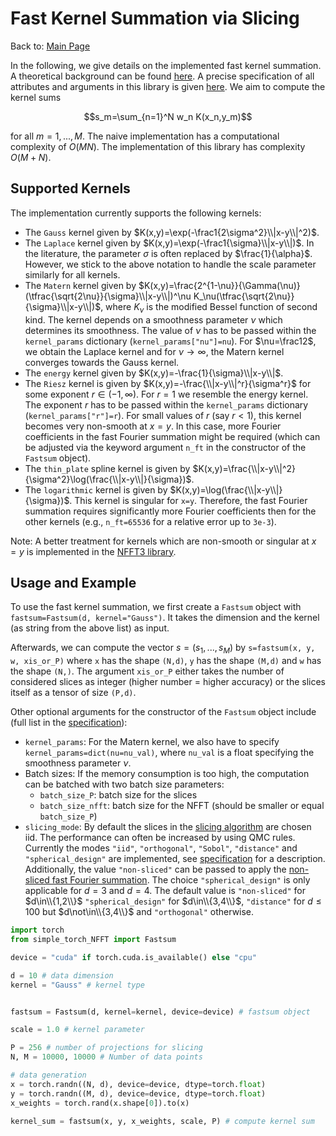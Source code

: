# Fast Kernel Summation via Slicing

Back to: [Main Page](../../readme.md)

In the following, we give details on the implemented fast kernel summation. A theoretical background can be found [here](background.md). A precise specification of all attributes and arguments in this library is given [here](specification.md).
We aim to compute the kernel sums

$$s_m=\sum_{n=1}^N w_n K(x_n,y_m)$$

for all $m=1,...,M$. The naive implementation has a computational complexity of $O(MN)$. The implementation of this library has complexity $O(M+N)$.

## Supported Kernels

The implementation currently supports the following kernels:

- The `Gauss` kernel given by $K(x,y)=\exp(-\frac1{2\sigma^2}\\|x-y\\|^2)$.
- The `Laplace` kernel given by $K(x,y)=\exp(-\frac1{\sigma}\\|x-y\\|)$. In the literature, the parameter $\sigma$ is often replaced by $\frac{1}{\alpha}$. However, we stick to the above notation to handle the scale parameter similarly for all kernels.
- The `Matern` kernel given by $K(x,y)=\frac{2^{1-\nu}}{\Gamma(\nu)}(\tfrac{\sqrt{2\nu}}{\sigma}\\|x-y\\|)^\nu K_\nu(\tfrac{\sqrt{2\nu}}{\sigma}\\|x-y\\|)$, where $K_\nu$ is the modified Bessel function of second kind. The kernel depends on a smoothness parameter $\nu$ which determines its smoothness. The value of $\nu$ has to be passed within the `kernel_params` dictionary (`kernel_params["nu"]=nu`). For $\nu=\frac12$, we obtain the Laplace kernel and for $\nu\to\infty$, the Matern kernel converges towards the Gauss kernel.
- The `energy` kernel given by $K(x,y)=-\frac{1}{\sigma}\\|x-y\\|$.
- The `Riesz` kernel is given by $K(x,y)=-\frac{\\|x-y\\|^r}{\sigma^r}$ for some exponent $r\in(-1,\infty)$. For $r=1$ we resemble the energy kernel. The exponent $r$ has to be passed within the `kernel_params` dictionary (`kernel_params["r"]=r`). For small values of $r$ (say $r<1$), this kernel becomes very non-smooth at $x=y$. In this case, more Fourier coefficients in the fast Fourier summation might be required (which can be adjusted via the keyword argument `n_ft` in the constructor of the `Fastsum` object).
- The `thin_plate` spline kernel is given by $K(x,y)=\frac{\\|x-y\\|^2}{\sigma^2}\log(\frac{\\|x-y\\|}{\sigma})$.
- The `logarithmic` kernel is given by $K(x,y)=\log(\frac{\\|x-y\\|}{\sigma})$. This kernel is singular for `x=y`. Therefore, the fast Fourier summation requires significantly more Fourier coefficients then for the other kernels (e.g., `n_ft=65536` for a relative error up to `3e-3`). 

Note: A better treatment for kernels which are non-smooth or singular at $x=y$ is implemented in the [NFFT3 library](https://www-user.tu-chemnitz.de/~potts/nfft/).


## Usage and Example

To use the fast kernel summation, we first create a `Fastsum` object with `fastsum=Fastsum(d, kernel="Gauss")`. It takes the dimension and the kernel (as string from the above list) as input. 

Afterwards, we can compute the vector $s=(s_1,...,s_M)$ by `s=fastsum(x, y, w, xis_or_P)` where `x` has the shape `(N,d)`, `y` has the shape `(M,d)` and `w` has the shape `(N,)`. The argument `xis_or_P` either takes the number of considered slices as integer (higher number = higher accuracy) or the slices itself as a tensor of size `(P,d)`.

Other optional arguments for the constructor of the `Fastsum` object include (full list in the [specification](specification.md)):

- `kernel_params`: For the Matern kernel, we also have to specify `kernel_params=dict(nu=nu_val)`, where `nu_val` is a float specifying the smoothness parameter $\nu$.
- Batch sizes: If the memory consumption is too high, the computation can be batched with two batch size parameters:
	- `batch_size_P`: batch size for the slices
	- `batch_size_nfft`: batch size for the NFFT (should be smaller or equal `batch_size_P`)
- `slicing_mode`: By default the slices in the [slicing algorithm](background.md) are chosen iid. The performance can often be increased by using QMC rules. Currently the modes `"iid"`, `"orthogonal"`, `"Sobol"`, `"distance"` and `"spherical_design"` are implemented, see [specification](specification.md) for a description. Additionally, the value `"non-sliced"` can be passed to apply the [non-sliced fast Fourier summation](https://doi.org/10.1137/S1064827502400984). The choice `"spherical_design"` is only applicable for $d=3$ and $d=4$. The default value is `"non-sliced"` for $d\in\\{1,2\\}$ `"spherical_design"` for $d\in\\{3,4\\}$, `"distance"` for $d \leq 100$ but $d\not\in\\{3,4\\}$ and `"orthogonal"` otherwise.



```python
import torch
from simple_torch_NFFT import Fastsum

device = "cuda" if torch.cuda.is_available() else "cpu"

d = 10 # data dimension
kernel = "Gauss" # kernel type


fastsum = Fastsum(d, kernel=kernel, device=device) # fastsum object

scale = 1.0 # kernel parameter

P = 256 # number of projections for slicing
N, M = 10000, 10000 # Number of data points

# data generation
x = torch.randn((N, d), device=device, dtype=torch.float)
y = torch.randn((M, d), device=device, dtype=torch.float)
x_weights = torch.rand(x.shape[0]).to(x)

kernel_sum = fastsum(x, y, x_weights, scale, P) # compute kernel sum
```
